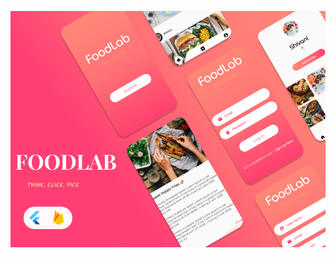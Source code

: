 
<p align="center">
  <a href="https://github.com/Singh-Shivani/Hamilton_Flare">
    <img src="AppScreensAndPoster/FoodLab_Poster.png" alt="Logo" style="width: 400"> 
  </a>
</p>
